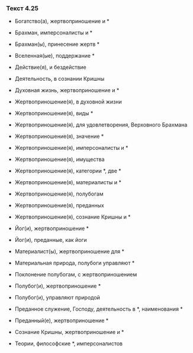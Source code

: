 ### Текст 4.25

- Богатство(а), жертвоприношение и *

- Брахман, имперсоналисты и *

- Брахман(ы), принесение жертв *

- Вселенная(ые), поддержание *

- Действие(я), и бездействие

- Деятельность, в сознании Кришны

- Духовная жизнь, жертвоприношение и *

- Жертвоприношение(я), в духовной жизни

- Жертвоприношение(я), виды *

- Жертвоприношение(я), для удовлетворения, Верховного Брахмана

- Жертвоприношение(я), значение *

- Жертвоприношение(я), имперсоналисты и *

- Жертвоприношение(я), имущества

- Жертвоприношение(я), категории *, две *

- Жертвоприношение(я), материалисты и *

- Жертвоприношение(я), полубогам

- Жертвоприношение(я), преданных

- Жертвоприношение(я), сознание Кришны и *

- Йог(и), жертвоприношение *

- Йог(и), преданные, как йоги

- Материалист(ы), жертвоприношение для *

- Материальная природа, полубоги управляют *

- Поклонение полубогам, с жертвоприношением

- Полубог(и), жертвоприношение *

- Полубог(и), управляют природой

- Преданное служение, Господу, деятельность в *, наименования *

- Преданный(е), жертвоприношение *

- Сознание Кришны, жертвоприношение и *

- Теории, философские *, имперсоналистов
	
